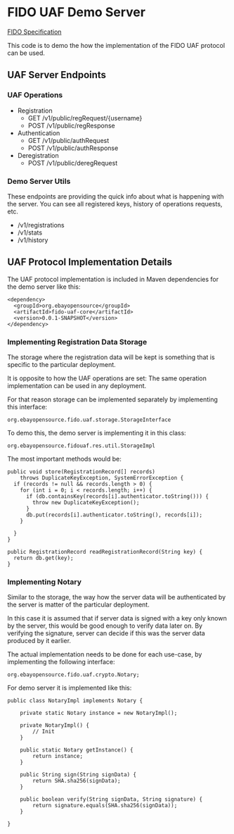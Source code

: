 # FIDO UAF Demo Server
[FIDO Specification](http://fidoalliance.org/specifications/download)

This code is to demo the how the implementation of the FIDO UAF protocol can be used.
## UAF Server Endpoints
### UAF Operations
- Registration
  - GET /v1/public/regRequest/{username}
  - POST /v1/public/regResponse
- Authentication
  - GET /v1/public/authRequest
  - POST /v1/public/authResponse
- Deregistration
  - POST /v1/public/deregRequest

### Demo Server Utils
These endpoints are providing the quick info about what is happening with the server. You can see all registered keys, history of operations requests, etc.
- /v1/registrations
- /v1/stats
- /v1/history

## UAF Protocol Implementation Details
The UAF protocol implementation is included in Maven dependencies for the demo server like this:
```
<dependency>
  <groupId>org.ebayopensource</groupId>
  <artifactId>fido-uaf-core</artifactId>
  <version>0.0.1-SNAPSHOT</version>
</dependency>
```
### Implementing Registration Data Storage
The storage where the registration data will be kept is something that is specific to the particular deployment.

It is opposite to how the UAF operations are set: The same operation implementation can be used in any deployment.

For that reason storage can be implemented separately by implementing this interface:
```
org.ebayopensource.fido.uaf.storage.StorageInterface
```
To demo this, the demo server is implementing it in this class:
```
org.ebayopensource.fidouaf.res.util.StorageImpl
```
The most important methods would be:
```
public void store(RegistrationRecord[] records)
    throws DuplicateKeyException, SystemErrorException {
  if (records != null && records.length > 0) {
    for (int i = 0; i < records.length; i++) {
      if (db.containsKey(records[i].authenticator.toString())) {
        throw new DuplicateKeyException();
      }
      db.put(records[i].authenticator.toString(), records[i]);
    }

  }
}

public RegistrationRecord readRegistrationRecord(String key) {
  return db.get(key);
}
```
### Implementing Notary
Similar to the storage, the way how the server data will be authenticated by the server is matter of the particular deployment.

In this case it is assumed that if server data is signed with a key only known by the server, this would be good enough to verify data later on. By verifying the signature, server can decide if this was the server data produced by it earlier.

The actual implementation needs to be done for each use-case, by implementing the following interface:
```
org.ebayopensource.fido.uaf.crypto.Notary;
```
For demo server it is implemented like this:
```
public class NotaryImpl implements Notary {

	private static Notary instance = new NotaryImpl();

	private NotaryImpl() {
		// Init
	}

	public static Notary getInstance() {
		return instance;
	}

	public String sign(String signData) {
		return SHA.sha256(signData);
	}

	public boolean verify(String signData, String signature) {
		return signature.equals(SHA.sha256(signData));
	}

}
```
